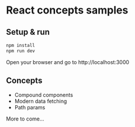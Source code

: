 # React concepts samples

## Setup & run

```bash
npm install
npm run dev
```

Open your browser and go to http://localhost:3000

## Concepts

* Compound components
* Modern data fetching
* Path params

More to come...
